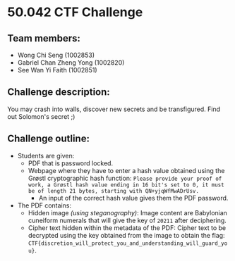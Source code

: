 # 50.042 CTF Challenge

## Team members:
- Wong Chi Seng (1002853)
- Gabriel Chan Zheng Yong (1002820)
- See Wan Yi Faith (1002851)

## Challenge description:
You may crash into walls, discover new secrets and be transfigured. Find out Solomon's secret ;)  

## Challenge outline:
- Students are given:
  - PDF that is password locked.
  - Webpage where they have to enter a hash value obtained using the Grøstl cryptographic hash function: `Please provide your proof of work, a Grøstl hash value ending in 16 bit's set to 0, it must be of length 21 bytes, starting with QN+yjqWfMwADrUsv.`
    - An input of the correct hash value gives them the PDF password.
- The PDF contains:
  - Hidden image *(using steganography)*: Image content are Babylonian cuneiform numerals that will give the key of `20211` after deciphering.
  - Cipher text hidden within the metadata of the PDF: Cipher text to be decrypted using the key obtained from the image to obtain the flag: `CTF{discretion_will_protect_you_and_understanding_will_guard_you}`.
